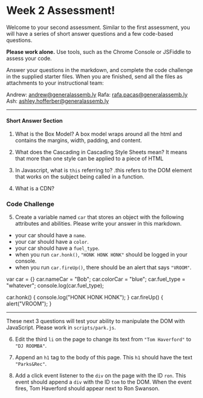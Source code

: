 # Week 2 Assessment!

Welcome to your second assessment. Similar to the first assessment, you will have a series of short answer questions and a few code-based questions.

**Please work alone.** Use tools, such as the Chrome Console or JSFiddle to assess your code.

Answer your questions in the markdown, and complete the code challenge in the supplied starter files. When you are finished, send all the files as attachments to your instructional team:

Andrew: andrew@generalassemb.ly
Rafa: rafa.pacas@generalassemb.ly
Ash: ashley.hofferber@generalassemb.ly

---

#### Short Answer Section

1. What is the Box Model?
A box model wraps around all the html and contains the margins, width, padding, and content.

2. What does the Cascading in Cascading Style Sheets mean?
It means that more than one style can be applied to a piece of HTML 

3. In Javascript, what is ```this``` referring to?
.this refers to the DOM element that works on the subject being called in a function. 

4. What is a CDN?

### Code Challenge


5. Create a variable named `car` that stores an object with the following attributes and abilities. Please write your answer in this markdown.

  - your car should have a `name`.
  - your car should have a `color`.
  - your car should have a `fuel_type`.
  - when you run `car.honk()`, `"HONK HONK HONK"` should be logged in your console.
  - when you run `car.fireUp()`, there should be an alert that says `"VROOM"`.

var car =  {}
car.nameCar = "Bob";
car.colorCar = "blue";
car.fuel_type = "whatever";
console.log(car.fuel_type);

car.honk() {
console.log("HONK HONK HONK");
}
car.fireUp() {
alert("VROOM");
}

---  

These next 3 questions will test your ability to manipulate the DOM with JavaScript. Please work in `scripts/park.js`.

6. Edit the third `li` on the page to change its text from `"Tom Haverford"` to `"DJ ROOMBA"`.  

7. Append an `h1` tag to the body of this page.  This `h1` should have the text `"Parks&Rec"`.

8. Add a click event listener to the `div` on the page with the ID `ron`. This event should append a `div` with the ID `tom` to the DOM. When the event fires, Tom Haverford should appear next to Ron Swanson.  
